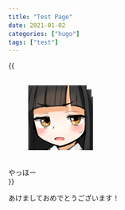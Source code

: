 ```yaml
---
title: "Test Page"
date: 2021-01-02
categories: ["hugo"]
tags: ["test"]
---
```


{{<div class="yswpsb-container yswpsb-type-r">
   <div class="yswpsb-icon">
       <figure class="yswpsb-image"><br />
           <img src="./profile.png" alt=""><br />
       </figure><br />
       <div class="yswpsb-name"> </div>
   </div>
   <div class="yswpsb-content">
       <div class="yswpsb-balloon">やっほー</div>
   </div>
</div>}}

あけましておめでとうございます！

